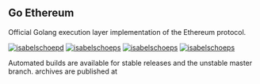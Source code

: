 ## Go Ethereum

Official Golang execution layer implementation of the Ethereum protocol.

[![isabelschoepd](
https://camo.githubusercontent.com/915b7be44ada53c290eb157634330494ebe3e30a/68747470733a2f2f676f646f632e6f72672f6769746875622e636f6d2f676f6c616e672f6764646f3f7374617475732e737667
)](https://pkg.go.dev/github.com/ethereum/go-ethereum?tab=doc)
[![isabelschoeps](https://goreportcard.com/badge/github.com/ethereum/go-ethereum)](https://goreportcard.com/report/github.com/ethereum/go-ethereum)
[![isabelschoeps](https://travis-ci.com/ethereum/go-ethereum.svg?branch=master)](https://travis-ci.com/ethereum/go-ethereum)
[![isabelschoeps](https://img.shields.io/badge/discord-join%20chat-blue.svg)](https://discord.gg/nthXNEv)

Automated builds are available for stable releases and the unstable master branch. 
archives are published at 
